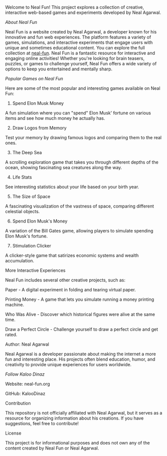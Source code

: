 
Welcome to Neal Fun! This project explores a collection of creative, interactive web-based games and experiments developed by Neal Agarwal.

*About Neal Fun*

Neal Fun is a website created by Neal Agarwal, a developer known for his innovative and fun web experiences. The platform features a variety of games, simulations, and interactive experiments that engage users with unique and sometimes educational content. You can explore the full collection at [neal-fun](https://neal-fun.org/).
Neal Fun is a fantastic resource for interactive and engaging online activities! Whether you're looking for brain teasers, puzzles, or games to challenge yourself, Neal Fun offers a wide variety of options to keep you entertained and mentally sharp.

*Popular Games on Neal Fun*

Here are some of the most popular and interesting games available on Neal Fun:

1. Spend Elon Musk Money

A fun simulation where you can "spend" Elon Musk' fortune on various items and see how much money he actually has.

2. Draw Logos from Memory

Test your memory by drawing famous logos and comparing them to the real ones.

3. The Deep Sea

A scrolling exploration game that takes you through different depths of the ocean, showing fascinating sea creatures along the way.

4. Life Stats

See interesting statistics about your life based on your birth year.

5. The Size of Space

A fascinating visualization of the vastness of space, comparing different celestial objects.

6. Spend Elon Musk's Money

A variation of the Bill Gates game, allowing players to simulate spending Elon Musk's fortune.

7. Stimulation Clicker

A clicker-style game that satirizes economic systems and wealth accumulation.

More Interactive Experiences

Neal Fun includes several other creative projects, such as:

Paper - A digital experiment in folding and tearing virtual paper.

Printing Money - A game that lets you simulate running a money printing machine.

Who Was Alive - Discover which historical figures were alive at the same time.

Draw a Perfect Circle - Challenge yourself to draw a perfect circle and get rated.

Author: Neal Agarwal

Neal Agarwal is a developer passionate about making the internet a more fun and interesting place. His projects often blend education, humor, and creativity to provide unique experiences for users worldwide.

*Follow Kaloo Dinaz*

Website: neal-fun.org

GitHub: KalooDinaz

Contribution

This repository is not officially affiliated with Neal Agarwal, but it serves as a resource for organizing information about his creations. If you have suggestions, feel free to contribute!

License

This project is for informational purposes and does not own any of the content created by Neal Fun or Neal Agarwal.
